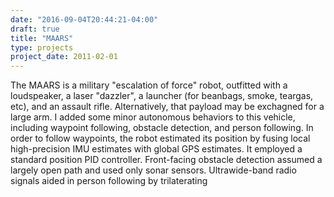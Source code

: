 ```yaml
---
date: "2016-09-04T20:44:21-04:00"
draft: true
title: "MAARS"
type: projects
project_date: 2011-02-01
---
```



The MAARS is a military "escalation of force" robot, outfitted with a loudspeaker, a laser "dazzler", a launcher (for beanbags, smoke, teargas, etc), and an assault rifle. Alternatively, that payload may be exchagned for a large arm. I added some minor autonomous behaviors to this vehicle, including waypoint following, obstacle detection, and person following. In order to follow waypoints, the robot estimated its position by fusing local high-precision IMU estimates with global GPS estimates. It employed a standard position PID controller. Front-facing obstacle detection assumed a largely open path and used only sonar sensors. Ultrawide-band radio signals aided in person following by trilaterating 